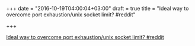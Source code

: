 +++
date = "2016-10-19T04:00:04+03:00"
draft = true
title = "Ideal way to overcome port exhaustion/unix socket limit?  #reddit"

+++

<p><a href="https://t.co/xGw2mFokFJ">Ideal way to overcome port exhaustion/unix socket limit?  #reddit</a></p>
